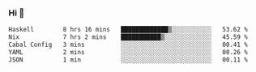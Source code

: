 ### Hi 👋

<!--START_SECTION:waka-->

```txt
Haskell        8 hrs 16 mins   █████████████▒░░░░░░░░░░░   53.62 %
Nix            7 hrs 2 mins    ███████████▒░░░░░░░░░░░░░   45.59 %
Cabal Config   3 mins          ░░░░░░░░░░░░░░░░░░░░░░░░░   00.41 %
YAML           2 mins          ░░░░░░░░░░░░░░░░░░░░░░░░░   00.26 %
JSON           1 min           ░░░░░░░░░░░░░░░░░░░░░░░░░   00.11 %
```

<!--END_SECTION:waka-->
